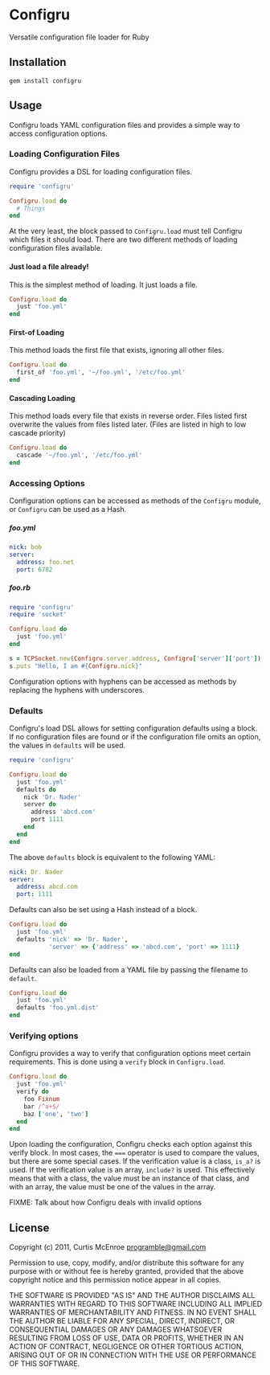 # Configru

Versatile configuration file loader for Ruby

## Installation

    gem install configru

## Usage

Configru loads YAML configuration files and provides a simple way to access
configuration options.

### Loading Configuration Files

Configru provides a DSL for loading configuration files.

```ruby
require 'configru'

Configru.load do
  # Things
end
```

At the very least, the block passed to `Configru.load` must tell Configru which
files it should load. There are two different methods of loading configuration
files available.

#### Just load a file already!

This is the simplest method of loading. It just loads a file.

```ruby
Configru.load do
  just 'foo.yml'
end
```

#### First-of Loading

This method loads the first file that exists, ignoring all other files.

```ruby
Configru.load do
  first_of 'foo.yml', '~/foo.yml', '/etc/foo.yml'
end
```

#### Cascading Loading

This method loads every file that exists in reverse order. Files listed first
overwrite the values from files listed later. (Files are listed in high to low
cascade priority)

```ruby
Configru.load do
  cascade '~/foo.yml', '/etc/foo.yml'
end
```

### Accessing Options

Configuration options can be accessed as methods of the `Configru` module, or
`Configru` can be used as a Hash.

##### foo.yml
```yaml
nick: bob
server:
  address: foo.net
  port: 6782
```

##### foo.rb
```ruby
require 'configru'
require 'socket'

Configru.load do
  just 'foo.yml'
end

s = TCPSocket.new(Configru.server.address, Configru['server']['port'])
s.puts "Hello, I am #{Configru.nick}"
```

Configuration options with hyphens can be accessed as methods by replacing the
hyphens with underscores.

### Defaults

Configru's load DSL allows for setting configuration defaults using a block.
If no configuration files are found or if the configuration file omits an
option, the values in `defaults` will be used.


```ruby
require 'configru'

Configru.load do
  just 'foo.yml'
  defaults do
    nick 'Dr. Nader'
    server do
      address 'abcd.com'
      port 1111
    end
  end
end
```

The above `defaults` block is equivalent to the following YAML:

```yaml
nick: Dr. Nader
server:
  address: abcd.com
  port: 1111
```

Defaults can also be set using a Hash instead of a block.

```ruby
Configru.load do
  just 'foo.yml'
  defaults 'nick' => 'Dr. Nader',
           'server' => {'address' => 'abcd.com', 'port' => 1111}
end
```

Defaults can also be loaded from a YAML file by passing the filename to
`default`.

```ruby
Configru.load do
  just 'foo.yml'
  defaults 'foo.yml.dist'
end
```

### Verifying options

Configru provides a way to verify that configuration options meet certain
requirements. This is done using a `verify` block in `Configru.load`.

```ruby
Configru.load do
  just 'foo.yml'
  verify do
    foo Fixnum
    bar /^a+$/
    baz ['one', 'two']
  end
end
```

Upon loading the configuration, Configru checks each option against this verify
block. In most cases, the `===` operator is used to compare the values, but
there are some special cases. If the verification value is a class, `is_a?` is
used. If the verification value is an array, `include?` is used. This
effectively means that with a class, the value must be an instance of that
class, and with an array, the value must be one of the values in the array.

FIXME: Talk about how Configru deals with invalid options

## License

Copyright (c) 2011, Curtis McEnroe <programble@gmail.com>

Permission to use, copy, modify, and/or distribute this software for any
purpose with or without fee is hereby granted, provided that the above
copyright notice and this permission notice appear in all copies.

THE SOFTWARE IS PROVIDED "AS IS" AND THE AUTHOR DISCLAIMS ALL WARRANTIES
WITH REGARD TO THIS SOFTWARE INCLUDING ALL IMPLIED WARRANTIES OF
MERCHANTABILITY AND FITNESS. IN NO EVENT SHALL THE AUTHOR BE LIABLE FOR
ANY SPECIAL, DIRECT, INDIRECT, OR CONSEQUENTIAL DAMAGES OR ANY DAMAGES
WHATSOEVER RESULTING FROM LOSS OF USE, DATA OR PROFITS, WHETHER IN AN
ACTION OF CONTRACT, NEGLIGENCE OR OTHER TORTIOUS ACTION, ARISING OUT OF
OR IN CONNECTION WITH THE USE OR PERFORMANCE OF THIS SOFTWARE.

